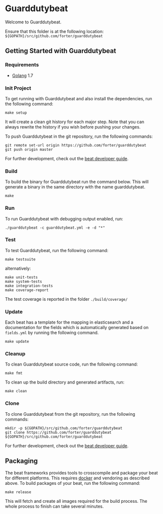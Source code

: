 # Guarddutybeat

Welcome to Guarddutybeat.

Ensure that this folder is at the following location:
`${GOPATH}/src/github.com/forter/guarddutybeat`

## Getting Started with Guarddutybeat

### Requirements

* [Golang](https://golang.org/dl/) 1.7

### Init Project
To get running with Guarddutybeat and also install the
dependencies, run the following command:

```
make setup
```

It will create a clean git history for each major step. Note that you can always rewrite the history if you wish before pushing your changes.

To push Guarddutybeat in the git repository, run the following commands:

```
git remote set-url origin https://github.com/forter/guarddutybeat
git push origin master
```

For further development, check out the [beat developer guide](https://www.elastic.co/guide/en/beats/libbeat/current/new-beat.html).

### Build

To build the binary for Guarddutybeat run the command below. This will generate a binary
in the same directory with the name guarddutybeat.

```
make
```


### Run

To run Guarddutybeat with debugging output enabled, run:

```
./guarddutybeat -c guarddutybeat.yml -e -d "*"
```


### Test

To test Guarddutybeat, run the following command:

```
make testsuite
```

alternatively:
```
make unit-tests
make system-tests
make integration-tests
make coverage-report
```

The test coverage is reported in the folder `./build/coverage/`

### Update

Each beat has a template for the mapping in elasticsearch and a documentation for the fields
which is automatically generated based on `fields.yml` by running the following command.

```
make update
```


### Cleanup

To clean  Guarddutybeat source code, run the following command:

```
make fmt
```

To clean up the build directory and generated artifacts, run:

```
make clean
```


### Clone

To clone Guarddutybeat from the git repository, run the following commands:

```
mkdir -p ${GOPATH}/src/github.com/forter/guarddutybeat
git clone https://github.com/forter/guarddutybeat ${GOPATH}/src/github.com/forter/guarddutybeat
```


For further development, check out the [beat developer guide](https://www.elastic.co/guide/en/beats/libbeat/current/new-beat.html).


## Packaging

The beat frameworks provides tools to crosscompile and package your beat for different platforms. This requires [docker](https://www.docker.com/) and vendoring as described above. To build packages of your beat, run the following command:

```
make release
```

This will fetch and create all images required for the build process. The whole process to finish can take several minutes.
